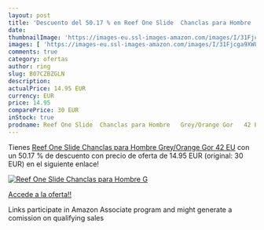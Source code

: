 ```yaml
---
layout: post
title: 'Descuento del 50.17 % en Reef One Slide  Chanclas para Hombre   G'
date: 
thumbnailImage: 'https://images-eu.ssl-images-amazon.com/images/I/31Fjcga9XWL._SL200_.jpg'
images: [ 'https://images-eu.ssl-images-amazon.com/images/I/31Fjcga9XWL._SL200_.jpg' ]
comments: true
category: ofertas
author: ring
slug: B07CZBZGLN
description:
actualPrice: 14.95 EUR
currency: EUR
price: 14.95
comparePrice: 30 EUR
inStock: true
prodname: Reef One Slide  Chanclas para Hombre   Grey/Orange Gor   42 EU
---
```


Tienes [Reef One Slide  Chanclas para Hombre   Grey/Orange Gor   42 EU](https://www.amazon.es/dp/B07CZBZGLN/?tag=tolees-21) con un 50.17 % de descuento con precio de oferta de 14.95 EUR (original: 30 EUR) en el siguiente enlace!

[![Reef One Slide  Chanclas para Hombre   G](https://images-eu.ssl-images-amazon.com/images/I/31Fjcga9XWL._SL200_.jpg)](https://www.amazon.es/dp/B07CZBZGLN/?tag=tolees-21)

[Accede a la oferta!!](https://www.amazon.es/dp/B07CZBZGLN/?tag=tolees-21)

Links participate in Amazon Associate program and might generate a comission on qualifying sales


